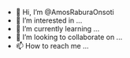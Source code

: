 - 👋 Hi, I’m @AmosRaburaOnsoti
- 👀 I’m interested in ...
- 🌱 I’m currently learning ...
- 💞️ I’m looking to collaborate on ...
- 📫 How to reach me ...

<!---
AmosRaburaOnsoti/AmosRaburaOnsoti is a ✨ special ✨ repository because its `README.md` (this file) appears on your GitHub profile.
You can click the Preview link to take a look at your changes.
--->
